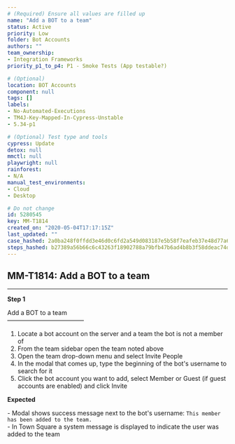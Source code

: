 ```yaml
---
# (Required) Ensure all values are filled up
name: "Add a BOT to a team"
status: Active
priority: Low
folder: Bot Accounts
authors: ""
team_ownership: 
- Integration Frameworks
priority_p1_to_p4: P1 - Smoke Tests (App testable?)

# (Optional)
location: BOT Accounts
component: null
tags: []
labels: 
- No-Automated-Executions
- TM4J-Key-Mapped-In-Cypress-Unstable
- 5.34-p1

# (Optional) Test type and tools
cypress: Update
detox: null
mmctl: null
playwright: null
rainforest: 
- N/A
manual_test_environments: 
- Cloud
- Desktop

# Do not change
id: 5280545
key: MM-T1814
created_on: "2020-05-04T17:17:15Z"
last_updated: ""
case_hashed: 2a0ba248f0ffdd3e46d0c6fd2a549d083187e5b58f7eafeb37e48d77a617a751db9e4d8d96ab59d4cf15faa953491de6
steps_hashed: b27389a56b66c6c43263f18902788a79bfb47b6ad4b8b3f58ddeac74df871d037a4db5f4f3227f603231797b7f6bca5c
---
```


<!-- (Auto-generated) Based on frontmatter's "key" and "name" -->

## MM-T1814: Add a BOT to a team

---

**Step 1**

Add a BOT to a team\
–––––––––––––––––––––––––

1. Locate a bot account on the server and a team the bot is not a member of
2. From the team sidebar open the team noted above
3. Open the team drop-down menu and select Invite People
4. In the modal that comes up, type the beginning of the bot's username to search for it
5. Click the bot account you want to add, select Member or Guest (if guest accounts are enabled) and click Invite

**Expected**

\- Modal shows success message next to the bot's username: `This member has been added to the team.`\
\- In Town Square a system message is displayed to indicate the user was added to the team
